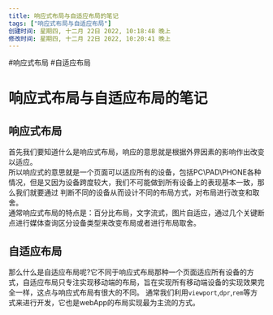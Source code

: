 ```yaml
---
title: 响应式布局与自适应布局的笔记
tags: ["响应式布局与自适应布局"]
创建时间: 星期四, 十二月 22日 2022, 10:18:48 晚上
修改时间: 星期四, 十二月 22日 2022, 10:20:41 晚上
---
```


#响应式布局 #自适应布局 

# 响应式布局与自适应布局的笔记

## 响应式布局

首先我们要知道什么是响应式布局，响应的意思就是根据外界因素的影响作出改变以适应。  
所以响应式的意思就是一个页面可以适应所有的设备，包括PC\PAD\PHONE各种情况，但是又因为设备跨度较大，我们不可能做到所有设备上的表现基本一致，那么我们就要通过 判断不同的设备从而设计不同的布局方式，对布局进行改变和取舍。  
通常响应式布局的特点是：百分比布局，文字流式，图片自适应，通过几个关键断点进行媒体查询区分设备类型来改变布局或者进行布局取舍。

## 自适应布局

那么什么是自适应布局呢?它不同于响应式布局那种一个页面适应所有设备的方式，自适应布局只专注实现移动端的布局，旨在实现所有移动端设备的实现效果完全一样，这点与响应式布局有很大的不同。 通常我们利用`viewport`,`dpr`,`rem`等方式来进行开发，它也是webApp的布局实现最为主流的方式。

